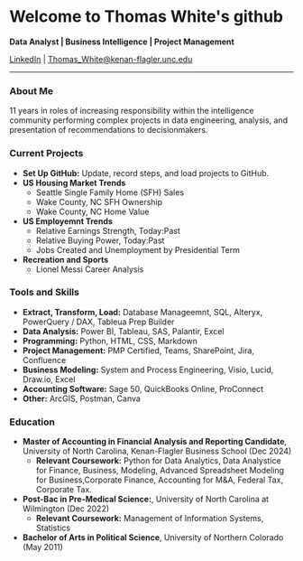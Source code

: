 # Welcome to Thomas White's github

**Data Analyst | Business Intelligence | Project Management**

[LinkedIn](https://linkedin.com/in/Capt-Thomas-White) | [Thomas_White@kenan-flagler.unc.edu](mailto:Thomas_White@kenan-flagler.unc.edu)

- ---
### About Me

11 years in roles of increasing responsibility within the intelligence community performing complex projects in data engineering, analysis, and presentation of recommendations to decisionmakers. 

### Current Projects

- **Set Up GitHub:** Update, record steps, and load projects to GitHub.
- **US Housing Market Trends**
  - Seattle Single Family Home (SFH) Sales
  - Wake County, NC SFH Ownership
  - Wake County, NC Home Value
- **US Employemnt Trends**
  - Relative Earnings Strength, Today:Past
  - Relative Buying Power, Today:Past
  - Jobs Created and Unemployment by Presidential Term
- **Recreation and Sports**
  - Lionel Messi Career Analysis

### Tools and Skills

- **Extract, Transform, Load:** Database Manageemnt, SQL, Alteryx, PowerQuery / DAX, Tableua Prep Builder
- **Data Analysis:** Power BI, Tableau, SAS, Palantir, Excel
- **Programming:** Python, HTML, CSS, Markdown
- **Project Management:** PMP Certified, Teams, SharePoint, Jira, Confluence
- **Business Modeling:** System and Process Engineering, Visio, Lucid, Draw.io, Excel
- **Accounting Software:** Sage 50, QuickBooks Online, ProConnect
- **Other:** ArcGIS, Postman, Canva

### Education

- **Master of Accounting in Financial Analysis and Reporting Candidate**, University of North Carolina, Kenan-Flagler Business School (Dec 2024)
  - **Relevant Coursework:** Python for Data Analytics, Data Analystice for Finance, Business, Modeling, Advanced Spreadsheet Modeling for Business,Corporate Finance, Accounting for M&A, Federal Tax, Corporate Tax.
- **Post-Bac in Pre-Medical Science:**, University of North Carolina at Wilmington (Dec 2022)
  - **Relevant Coursework:** Management of Information Systems, Statistics
- **Bachelor of Arts in Political Science**, University of Northern Colorado (May 2011)
